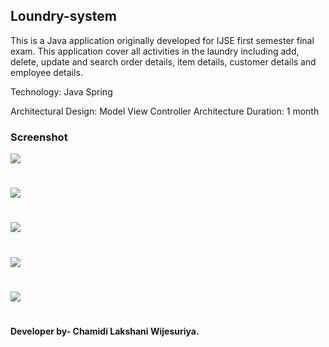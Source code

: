 ## Loundry-system

This is a Java application originally developed for IJSE first semester final exam. 
This application cover all activities in the laundry including add, delete, update and search order details, item details, customer details and employee details.

Technology: Java Spring

Architectural Design: Model View Controller Architecture
Duration: 1 month

### Screenshot
![](Screenshot/1.jpg)
#
![](Screenshot/2.jpg)
#
![](Screenshot/3.jpg)
#
![](Screenshot/4.jpg)
#
![](Screenshot/5.jpg)
#
#### Developer by- Chamidi Lakshani Wijesuriya.

